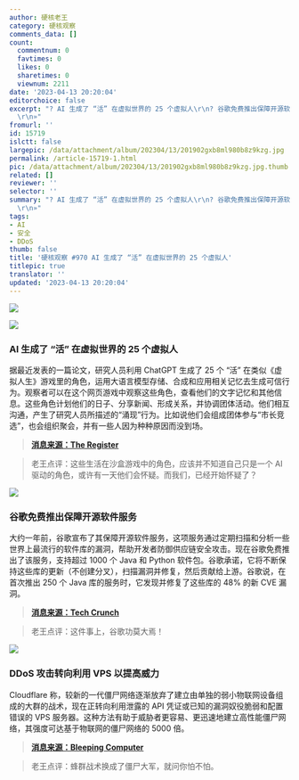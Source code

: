 ```yaml
---
author: 硬核老王
category: 硬核观察
comments_data: []
count:
  commentnum: 0
  favtimes: 0
  likes: 0
  sharetimes: 0
  viewnum: 2211
date: '2023-04-13 20:20:04'
editorchoice: false
excerpt: "? AI 生成了 “活” 在虚拟世界的 25 个虚拟人\r\n? 谷歌免费推出保障开源软件服务\r\n? DDoS 攻击转向利用 VPS 以提高威力\r\n»
  \r\n»"
fromurl: ''
id: 15719
islctt: false
largepic: /data/attachment/album/202304/13/201902gxb8ml980b8z9kzg.jpg
permalink: /article-15719-1.html
pic: /data/attachment/album/202304/13/201902gxb8ml980b8z9kzg.jpg.thumb.jpg
related: []
reviewer: ''
selector: ''
summary: "? AI 生成了 “活” 在虚拟世界的 25 个虚拟人\r\n? 谷歌免费推出保障开源软件服务\r\n? DDoS 攻击转向利用 VPS 以提高威力\r\n»
  \r\n»"
tags:
- AI
- 安全
- DDoS
thumb: false
title: '硬核观察 #970 AI 生成了 “活” 在虚拟世界的 25 个虚拟人'
titlepic: true
translator: ''
updated: '2023-04-13 20:20:04'
---
```


![](/data/attachment/album/202304/13/201902gxb8ml980b8z9kzg.jpg)


![](/data/attachment/album/202304/13/201911ha22jayddsknjp2d.jpg)


### AI 生成了 “活” 在虚拟世界的 25 个虚拟人


据最近发表的一篇论文，研究人员利用 ChatGPT 生成了 25 个 “活” 在类似《虚拟人生》游戏里的角色，运用大语言模型存储、合成和应用相关记忆去生成可信行为。观察者可以在这个网页游戏中观察这些角色，查看他们的文字记忆和其他信息。这些角色计划他们的日子、分享新闻、形成关系，并协调团体活动。他们相互沟通，产生了研究人员所描述的“涌现”行为。比如说他们会组成团体参与“市长竞选”，也会组织聚会，并有一些人因为种种原因而没到场。



> 
> **[消息来源：The Register](https://www.theregister.com/2023/04/11/sims_ai_generation/)**
> 
> 
> 



> 
> 老王点评：这些生活在沙盒游戏中的角色，应该并不知道自己只是一个 AI 驱动的角色，或许有一天他们会怀疑。而我们，已经开始怀疑了？
> 
> 
> 


![](/data/attachment/album/202304/13/201923is1gbg69oz9b0m1z.jpg)


### 谷歌免费推出保障开源软件服务


大约一年前，谷歌宣布了其保障开源软件服务，这项服务通过定期扫描和分析一些世界上最流行的软件库的漏洞，帮助开发者防御供应链安全攻击。现在谷歌免费推出了该服务，支持超过 1000 个 Java 和 Python 软件包。谷歌承诺，它将不断保持这些库的更新（不创建分叉），扫描漏洞并修复，然后贡献给上游。谷歌说，在首次推出 250 个 Java 库的服务时，它发现并修复了这些库的 48% 的新 CVE 漏洞。



> 
> **[消息来源：Tech Crunch](https://techcrunch.com/2023/04/12/improving-software-supply-chain-security-googles-free-assured-open-source-software-service-hits-ga/)**
> 
> 
> 



> 
> 老王点评：这件事上，谷歌功莫大焉！
> 
> 
> 


![](/data/attachment/album/202304/13/201941i7y7422r7lrl5la5.jpg)


### DDoS 攻击转向利用 VPS 以提高威力


Cloudflare 称，较新的一代僵尸网络逐渐放弃了建立由单独的弱小物联网设备组成的大群的战术，现在正转向利用泄露的 API 凭证或已知的漏洞奴役脆弱和配置错误的 VPS 服务器。这种方法有助于威胁者更容易、更迅速地建立高性能僵尸网络，其强度可达基于物联网的僵尸网络的 5000 倍。



> 
> **[消息来源：Bleeping Computer](https://www.bleepingcomputer.com/news/security/ddos-attacks-shifting-to-vps-infrastructure-for-increased-power/)**
> 
> 
> 



> 
> 老王点评：蜂群战术换成了僵尸大军，就问你怕不怕。
> 
> 
>